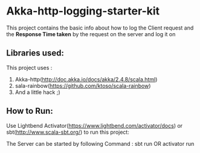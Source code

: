 # Akka-http-logging-starter-kit
This project contains the basic info about how to log the Client request and the **Response Time taken** by the request on the server and log it on 

## Libraries used:
This project uses :
1. Akka-http(http://doc.akka.io/docs/akka/2.4.8/scala.html)
2. sala-rainbow(https://github.com/ktoso/scala-rainbow)
3. And a little hack ;)

## How to Run:
Use Lightbend Activator(https://www.lightbend.com/activator/docs) or sbt(http://www.scala-sbt.org/) to run this project:

The Server can be started by following Command :
    sbt run
OR
    activator run
